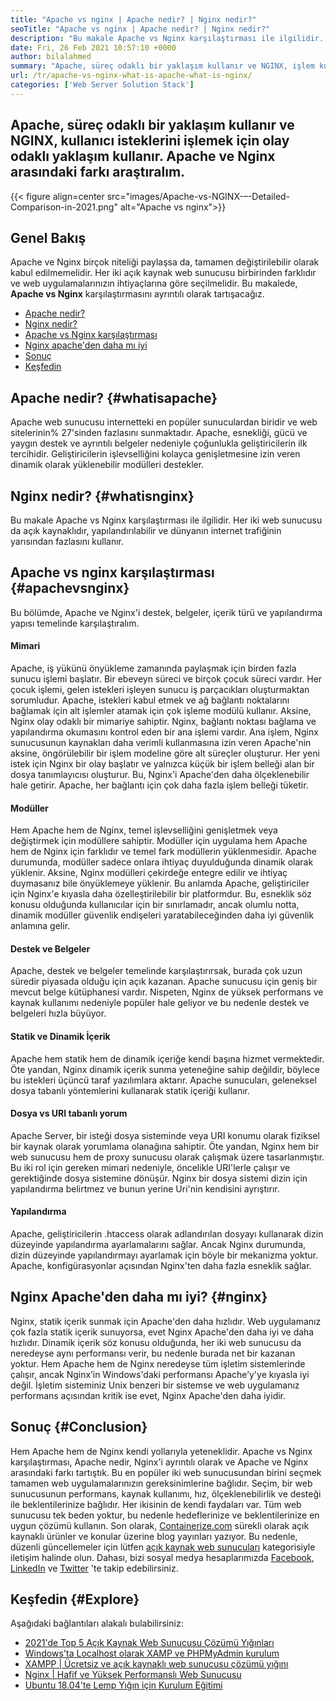 ```yaml
---
title: "Apache vs nginx | Apache nedir? | Nginx nedir?" 
seoTitle: "Apache vs nginx | Apache nedir? | Nginx nedir?" 
description: "Bu makale Apache vs Nginx karşılaştırması ile ilgilidir. Her iki web sunucusu da açık kaynaklıdır, yapılandırılabilir ve dünya internet trafiğinin yarısından fazlasını kullanır." 
date: Fri, 26 Feb 2021 10:57:10 +0000
author: bilalahmed
summary: "Apache, süreç odaklı bir yaklaşım kullanır ve NGINX, işlem kullanıcı isteklerini işlemek için olay odaklı yaklaşım kullanır. Apache ve Nginx arasındaki farkı araştıralım." 
url: /tr/apache-vs-nginx-what-is-apache-what-is-nginx/
categories: ['Web Server Solution Stack']
---
```


## Apache, süreç odaklı bir yaklaşım kullanır ve NGINX, kullanıcı isteklerini işlemek için olay odaklı yaklaşım kullanır. Apache ve Nginx arasındaki farkı araştıralım.

{{< figure align=center src="images/Apache-vs-NGINX-–-Detailed-Comparison-in-2021.png" alt="Apache vs nginx">}}


## Genel Bakış
Apache ve Nginx birçok niteliği paylaşsa da, tamamen değiştirilebilir olarak kabul edilmemelidir. Her iki açık kaynak web sunucusu birbirinden farklıdır ve web uygulamalarınızın ihtiyaçlarına göre seçilmelidir. Bu makalede, **Apache vs Nginx**  karşılaştırmasını ayrıntılı olarak tartışacağız.
  * [Apache nedir?][1]
  * [Nginx nedir?][2]
  * [Apache vs Nginx karşılaştırması][3]
  * [Nginx apache'den daha mı iyi][4]
  * [Sonuç][5]
  * [Keşfedin][6]

## Apache nedir?   {#whatisapache}
Apache web sunucusu internetteki en popüler sunuculardan biridir ve web sitelerinin% 27'sinden fazlasını sunmaktadır. Apache, esnekliği, gücü ve yaygın destek ve ayrıntılı belgeler nedeniyle çoğunlukla geliştiricilerin ilk tercihidir. Geliştiricilerin işlevselliğini kolayca genişletmesine izin veren dinamik olarak yüklenebilir modülleri destekler.

## Nginx nedir?   {#whatisnginx}
Bu makale Apache vs Nginx karşılaştırması ile ilgilidir. Her iki web sunucusu da açık kaynaklıdır, yapılandırılabilir ve dünyanın internet trafiğinin yarısından fazlasını kullanır.

## Apache vs nginx karşılaştırması   {#apachevsnginx}
Bu bölümde, Apache ve Nginx'i destek, belgeler, içerik türü ve yapılandırma yapısı temelinde karşılaştıralım.

#### Mimari
Apache, iş yükünü önyükleme zamanında paylaşmak için birden fazla sunucu işlemi başlatır. Bir ebeveyn süreci ve birçok çocuk süreci vardır. Her çocuk işlemi, gelen istekleri işleyen sunucu iş parçacıkları oluşturmaktan sorumludur. Apache, istekleri kabul etmek ve ağ bağlantı noktalarını bağlamak için alt işlemler atamak için çok işleme modülü kullanır. Aksine, Nginx olay odaklı bir mimariye sahiptir. Nginx, bağlantı noktası bağlama ve yapılandırma okumasını kontrol eden bir ana işlemi vardır. Ana işlem, Nginx sunucusunun kaynakları daha verimli kullanmasına izin veren Apache'nin aksine, öngörülebilir bir işlem modeline göre alt süreçler oluşturur. Her yeni istek için Nginx bir olay başlatır ve yalnızca küçük bir işlem belleği alan bir dosya tanımlayıcısı oluşturur. Bu, Nginx'i Apache'den daha ölçeklenebilir hale getirir. Apache, her bağlantı için çok daha fazla işlem belleği tüketir.

#### Modüller
Hem Apache hem de Nginx, temel işlevselliğini genişletmek veya değiştirmek için modüllere sahiptir. Modüller için uygulama hem Apache hem de Nginx için farklıdır ve temel fark modüllerin yüklenmesidir. Apache durumunda, modüller sadece onlara ihtiyaç duyulduğunda dinamik olarak yüklenir. Aksine, Nginx modülleri çekirdeğe entegre edilir ve ihtiyaç duymasanız bile önyüklemeye yüklenir. Bu anlamda Apache, geliştiriciler için Nginx'e kıyasla daha özelleştirilebilir bir platformdur. Bu, esneklik söz konusu olduğunda kullanıcılar için bir sınırlamadır, ancak olumlu notta, dinamik modüller güvenlik endişeleri yaratabileceğinden daha iyi güvenlik anlamına gelir.

#### Destek ve Belgeler
Apache, destek ve belgeler temelinde karşılaştırırsak, burada çok uzun süredir piyasada olduğu için açık kazanan. Apache sunucusu için geniş bir mevcut belge kütüphanesi vardır. Nispeten, Nginx de yüksek performans ve kaynak kullanımı nedeniyle popüler hale geliyor ve bu nedenle destek ve belgeleri hızla büyüyor.

#### Statik ve Dinamik İçerik
Apache hem statik hem de dinamik içeriğe kendi başına hizmet vermektedir. Öte yandan, Nginx dinamik içerik sunma yeteneğine sahip değildir, böylece bu istekleri üçüncü taraf yazılımlara aktarır. Apache sunucuları, geleneksel dosya tabanlı yöntemlerini kullanarak statik içeriği kullanır.

#### Dosya vs URI tabanlı yorum
Apache Server, bir isteği dosya sisteminde veya URI konumu olarak fiziksel bir kaynak olarak yorumlama olanağına sahiptir. Öte yandan, Nginx hem bir web sunucusu hem de proxy sunucusu olarak çalışmak üzere tasarlanmıştır. Bu iki rol için gereken mimari nedeniyle, öncelikle URI'lerle çalışır ve gerektiğinde dosya sistemine dönüşür. Nginx bir dosya sistemi dizin için yapılandırma belirtmez ve bunun yerine Uri'nin kendisini ayrıştırır.

#### Yapılandırma
Apache, geliştiricilerin .htaccess olarak adlandırılan dosyayı kullanarak dizin düzeyinde yapılandırma ayarlamalarını sağlar. Ancak Nginx durumunda, dizin düzeyinde yapılandırmayı ayarlamak için böyle bir mekanizma yoktur. Apache, konfigürasyonlar açısından Nginx'ten daha fazla esneklik sağlar.

## Nginx Apache'den daha mı iyi?   {#nginx}
Nginx, statik içerik sunmak için Apache'den daha hızlıdır. Web uygulamanız çok fazla statik içerik sunuyorsa, evet Nginx Apache'den daha iyi ve daha hızlıdır. Dinamik içerik söz konusu olduğunda, her iki web sunucusu da neredeyse aynı performansı verir, bu nedenle burada net bir kazanan yoktur. Hem Apache hem de Nginx neredeyse tüm işletim sistemlerinde çalışır, ancak Nginx’in Windows'daki performansı Apache’y'ye kıyasla iyi değil. İşletim sisteminiz Unix benzeri bir sistemse ve web uygulamanız performans açısından kritik ise evet, Nginx Apache'den daha iyidir.

## Sonuç   {#Conclusion}
Hem Apache hem de Nginx kendi yollarıyla yeteneklidir. Apache vs Nginx karşılaştırması, Apache nedir, Nginx'i ayrıntılı olarak ve Apache ve Nginx arasındaki farkı tartıştık. Bu en popüler iki web sunucusundan birini seçmek tamamen web uygulamalarınızın gereksinimlerine bağlıdır. Seçim, bir web sunucusunun performans, kaynak kullanımı, hız, ölçeklenebilirlik ve desteği ile beklentilerinize bağlıdır. Her ikisinin de kendi faydaları var. Tüm web sunucusu tek beden yoktur, bu nedenle hedeflerinize ve beklentilerinize en uygun çözümü kullanın.
Son olarak, [Containerize.com][7] sürekli olarak açık kaynaklı ürünler ve konular üzerine blog yayınları yazıyor. Bu nedenle, düzenli güncellemeler için lütfen [açık kaynak web sunucuları][8] kategorisiyle iletişim halinde olun. Dahası, bizi sosyal medya hesaplarımızda [Facebook][9], [LinkedIn][10] ve [Twitter][11] 'te takip edebilirsiniz.

## Keşfedin   {#Explore}
Aşağıdaki bağlantıları alakalı bulabilirsiniz:
  * [2021'de Top 5 Açık Kaynak Web Sunucusu Çözümü Yığınları][12]
  * [Windows'ta Localhost olarak XAMP ve PHPMyAdmin kurulum][13]
  * [XAMPP | Ücretsiz ve açık kaynaklı web sunucusu çözümü yığını][14]
  * [Nginx | Hafif ve Yüksek Performanslı Web Sunucusu][15]
  * [Ubuntu 18.04'te Lemp Yığın için Kurulum Eğitimi][16]

  
[1]: #whatisapache
[2]: #whatisnginx
[3]: #apachevsnginx
[4]: #nginx
[5]: #conclusion
[6]: #explore
[7]: https://www.containerize.com/
[8]: https://blog.containerize.com/category/web-server-solution-stack/
[9]: https://web.facebook.com/containerize
[10]: https://www.linkedin.com/company/containerize/
[11]: https://twitter.com/containerize_co
[12]: https://blog.containerize.com/2021/01/08/top-5-open-source-web-server-solution-stacks-in-2021/
[13]: https://blog.containerize.com/database-management-software/how-to-setup-xampp-and-phpmyadmin-as-localhost-on-windows/
[14]: https://products.containerize.com/solution-stack/xampp
[15]: https://products.containerize.com/solution-stack/nginx
[16]: https://blog.containerize.com/web-server-solution-stack/setup-tutorial-for-lemp-stack-on-ubuntu-18-04/
